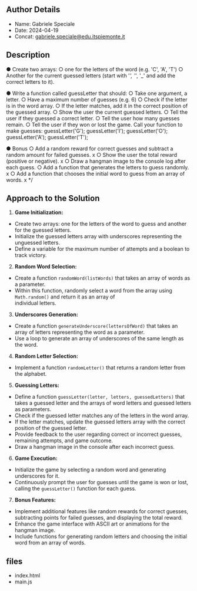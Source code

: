 ## Author Details

* Name: Gabriele Speciale
* Date: 2024-04-19
* Concat: gabriele.speciale@edu.itspiemonte.it



## Description

● Create two arrays: 
 ○ one for the letters of the word (e.g. 'C', 'A', 'T')
 ○ Another for the current guessed letters (start with '_', '_', '_' and add the correct letters to it).
 
● Write a function called guessLetter that should:
 ○ Take one argument, a letter.
 ○ Have a maximum number of guesses (e.g. 6)
 ○ Check if the letter is in the word array.
 ○ If the letter matches, add it in the correct position of the guessed array.
 ○ Show the user the current guessed letters.
 ○ Tell the user if they guessed a correct letter.
 ○ Tell the user how many guesses remain.
 ○ Tell the user if they won or lost the game.
 Call your function to make guesses:
 guessLetter('G');
 guessLetter('I');
 guessLetter('O');
 guessLetter('A');
 guessLetter('T');

● Bonus
 ○ Add a random reward for correct guesses and subtract a random amount for failed 
   guesses. x
 ○ Show the user the total reward (positive or negative). x
 ○ Draw a hangman image to the console log after each guess.
 ○ Add a function that generates the letters to guess randomly. x
 ○ Add a function that chooses the initial word to guess from an array of words. x
 */





## Approach to the Solution

1. **Game Initialization:**
- Create two arrays: one for the letters of the word to guess and another for the guessed letters.
- Initialize the guessed letters array with underscores representing the unguessed letters.
- Define a variable for the maximum number of attempts and a boolean to track victory.

2. **Random Word Selection:**
- Create a function `randomWord(listWords)` that takes an array of words as a parameter.
- Within this function, randomly select a word from the array using `Math.random()` and return it as an array of       
  individual letters.

3. **Underscores Generation:**
- Create a function `generateUnderscore(lettersOfWord)` that takes an array of letters representing the word as a 
  parameter.
- Use a loop to generate an array of underscores of the same length as the word.

4. **Random Letter Selection:**
- Implement a function `randomLetter()` that returns a random letter from the alphabet.

5. **Guessing Letters:**
- Define a function `guessLetter(letter, letters, guessedLetters)` that takes a guessed letter and the arrays of word 
  letters and guessed letters as parameters.
- Check if the guessed letter matches any of the letters in the word array.
- If the letter matches, update the guessed letters array with the correct position of the guessed letter.
- Provide feedback to the user regarding correct or incorrect guesses, remaining attempts, and game outcome.
- Draw a hangman image in the console after each incorrect guess.

6. **Game Execution:**
- Initialize the game by selecting a random word and generating underscores for it.
- Continuously prompt the user for guesses until the game is won or lost, calling the `guessLetter()` function for 
  each guess.

7. **Bonus Features:**
- Implement additional features like random rewards for correct guesses, subtracting points for failed guesses, and 
  displaying the total reward.
- Enhance the game interface with ASCII art or animations for the hangman image.
- Include functions for generating random letters and choosing the initial word from an array of words.







## files

* index.html
* main.js

